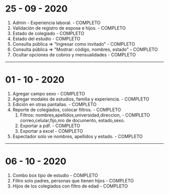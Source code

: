 # 25 - 09 - 2020
1. Admin - Experiencia laboral.                             - COMPLETO
2. Validación de registro de esposa e hijos.                - COMPLETO
3. Estado de colegiado                                      - COMPLETO
4. Estado del estudio                                       - COMPLETO
5. Consulta pública => "Ingresar como invitado"             - COMPLETO
6. Consulta pública => "Mostrar: código, nombres, estado"   - COMPLETO
7. Ocultar opciones de cobros y mensualidades               - COMPLETO
----------------------------------------------------------------------
# 01 - 10 - 2020
1. Agregar campo sexo                                       - COMPLETO
2. Agregar modales de estudios, familia y experiencia.      - COMPLETO
3. Edición en otras pantallas.                              - COMPLETO
4. Reporte de colegiados, colocar filtros.                  - COMPLETO
    1. Filtros: nombres,apellidos,universidad,direccion,    - COMPLETO
                correo,celular,fijo,nro de documento,
                estado,sexo.        
    2. Exportar a pdf.                                      - COMPLETO
    3. Exportar a excel                                     - COMPLETO
5. Espectador solo ve nombres, apellidos y estado.          - COMPLETO
----------------------------------------------------------------------
# 06 - 10 - 2020
1. Combo box tipo de estudio                                - COMPLETO
2. Filtro solo padres, personas que tienen hijos            - COMPLETO
3. Hijos de los colegiados con filtro de edad               - COMPLETO
